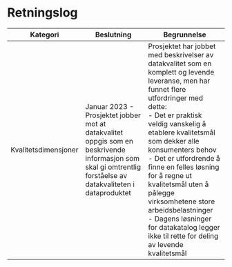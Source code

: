 # Retningslog

| Kategori | Beslutning | Begrunnelse | 
| --- | --- | --- | 
| Kvalitetsdimensjoner | Januar 2023 - Prosjektet jobber mot at datakvalitet oppgis som en beskrivende informasjon som skal gi omtrentlig forståelse av datakvaliteten i dataproduktet | Prosjektet har jobbet med beskrivelser av datakvalitet som en komplett og levende leveranse, men har funnet flere utfordringer med dette: <br /> - Det er praktisk veldig vanskelig å etablere kvalitetsmål som dekker alle konsumenters behov <br /> - Det er utfordrende å finne en felles løsning for å regne ut kvalitetsmål uten å pålegge virksomhetene store arbeidsbelastninger <br /> - Dagens løsninger for datakatalog legger ikke til rette for deling av levende kvalitetsmål |